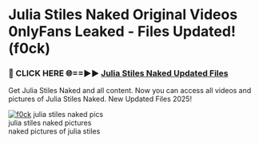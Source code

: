 # Julia Stiles Naked Original Videos 0nlyFans Leaked - Files Updated! (f0ck)

<h3>🔴 CLICK HERE 🌐==►► <a href="https://tinyurl.com/up5wt9bj" rel="nofollow">Julia Stiles Naked Updated Files</a></h3>

Get Julia Stiles Naked and all content. Now you can access all videos and pictures of Julia Stiles Naked. New Updated Files 2025!

[![f0ck](https://i.imgur.com/ABiUzMV.gif)](https://tinyurl.com/up5wt9bj)
julia stiles naked pics<br>
julia stiles naked pictures<br>
naked pictures of julia stiles